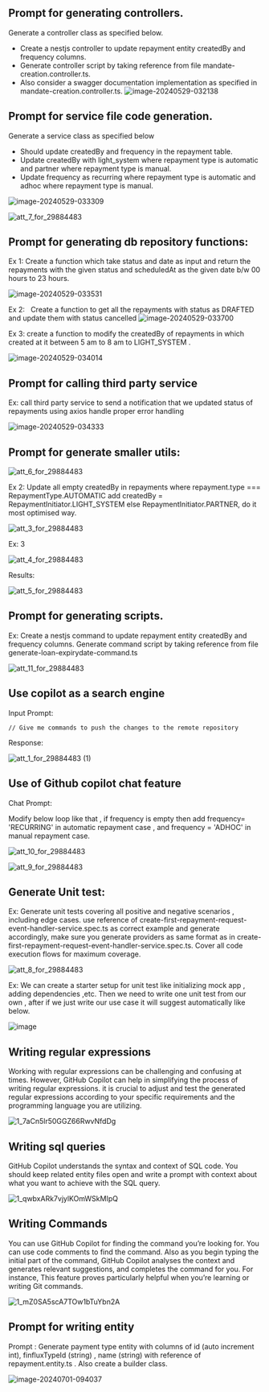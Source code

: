 Prompt for generating controllers.
----------------------------------

Generate a controller class as specified below.

- Create a nestjs controller to update repayment entity createdBy and frequency columns.
- Generate controller script by taking reference from file mandate-creation.controller.ts.
- Also consider a swagger documentation implementation as specified in mandate-creation.controller.ts.
    ![image-20240529-032138](https://github.com/Talentica/github-copilot-knowledge-base/assets/109061225/ecd86543-6b37-45ec-9d8a-ffa72eb95c40)


Prompt for service file code generation.
----------------------------------------

Generate a service class as specified below

- Should update createdBy and frequency in the repayment table.  
- Update createdBy with light\_system where repayment type is automatic and partner where repayment type is manual.  
- Update frequency as recurring where repayment type is automatic and adhoc where repayment type is manual.

![image-20240529-033309](https://github.com/Talentica/github-copilot-knowledge-base/assets/109061225/827e751e-b842-4d2f-967c-60856657f0dc)

![att_7_for_29884483](https://github.com/Talentica/github-copilot-knowledge-base/assets/109061225/6b277ddd-d5eb-4f9c-abd6-e2361dc5a386)


Prompt for generating db repository functions:
----------------------------------------------

Ex 1: Create a function which take status and date as input and return the repayments with the given status and scheduledAt as the given date b/w 00 hours to 23 hours.

![image-20240529-033531](https://github.com/Talentica/github-copilot-knowledge-base/assets/109061225/274d3e28-7fe2-4ddb-87de-c7f0cfa6e029)


Ex 2:   Create a function to get all the repayments with status as DRAFTED and update them with status cancelled
![image-20240529-033700](https://github.com/Talentica/github-copilot-knowledge-base/assets/109061225/861e2c31-75ab-4785-a71e-9878e5588815)


Ex 3: create a function to modify the createdBy of repayments in which created at it between 5 am to 8 am to LIGHT\_SYSTEM .

![image-20240529-034014](https://github.com/Talentica/github-copilot-knowledge-base/assets/109061225/b7667322-e374-4e67-b256-daae79d22f9e)


Prompt for calling third party service
--------------------------------------

Ex: call third party service to send a notification that we updated status of repayments using axios handle proper error handling

![image-20240529-034333](https://github.com/Talentica/github-copilot-knowledge-base/assets/109061225/08ce1294-8595-487b-b81c-c04e1cb80bfe)


Prompt for generate smaller utils:
----------------------------------

![att_6_for_29884483](https://github.com/Talentica/github-copilot-knowledge-base/assets/109061225/5f5efae3-dad6-40d7-bdc2-7ab43c0a394e)


Ex 2: Update all empty createdBy in repayments where repayment.type === RepaymentType.AUTOMATIC add createdBy = RepaymentInitiator.LIGHT\_SYSTEM else RepaymentInitiator.PARTNER, do it most optimised way.

![att_3_for_29884483](https://github.com/Talentica/github-copilot-knowledge-base/assets/109061225/beb59093-b346-4256-baa4-e6b1718d88be)


Ex: 3

![att_4_for_29884483](https://github.com/Talentica/github-copilot-knowledge-base/assets/109061225/0adbdd45-a464-4d4c-983d-a6d676d1ad71)


Results:

![att_5_for_29884483](https://github.com/Talentica/github-copilot-knowledge-base/assets/109061225/699e662c-8bd3-4c68-8205-97731e3d57f8)


Prompt for generating scripts.
------------------------------

Ex: Create a nestjs command to update repayment entity createdBy and frequency columns. Generate command script by taking reference from file generate-loan-expirydate-command.ts

![att_11_for_29884483](https://github.com/Talentica/github-copilot-knowledge-base/assets/109061225/965e248b-f411-4db0-9d47-224b29b836ab)


Use copilot as a search engine
------------------------------

Input Prompt:

```
// Give me commands to push the changes to the remote repository  
```

Response:

![att_1_for_29884483 (1)](https://github.com/Talentica/github-copilot-knowledge-base/assets/109061225/be244705-bd06-4da4-895b-d322066372ac)


Use of Github copilot chat feature
----------------------------------

Chat Prompt:

Modify below loop like that , if frequency is empty then add frequency= 'RECURRING' in automatic repayment case , and frequency = 'ADHOC' in manual repayment case.

![att_10_for_29884483](https://github.com/Talentica/github-copilot-knowledge-base/assets/109061225/9bafbc2a-65f6-41d3-9315-5e5f516b208f)

![att_9_for_29884483](https://github.com/Talentica/github-copilot-knowledge-base/assets/109061225/f127cfaa-8d9e-4289-9f15-e27ef2aed734)

Generate Unit test:
-------------------

Ex: Generate unit tests covering all positive and negative scenarios , including edge cases. use reference of create-first-repayment-request-event-handler-service.spec.ts as correct example and generate accordingly, make sure you generate providers as same format as in create-first-repayment-request-event-handler-service.spec.ts. Cover all code execution flows for maximum coverage.

![att_8_for_29884483](https://github.com/Talentica/github-copilot-knowledge-base/assets/109061225/981a7c82-a402-40cd-80c9-45ef4e5b46a5)

Ex: We can create a starter setup for unit test like initializing mock app , adding dependencies ,etc. Then we need to write one unit test from our own , after if we just write our use case it will suggest automatically like below.

![image](https://github.com/user-attachments/assets/152bc8fc-9502-43b0-9c35-e3d39d167ce4)



Writing regular expressions
---------------------------

Working with regular expressions can be challenging and confusing at times. However, GitHub Copilot can help in simplifying the process of writing regular expressions. it is crucial to adjust and test the generated regular expressions according to your specific requirements and the programming language you are utilizing.

![1_7aCn5lr50GGZ66RwvNfdDg](https://github.com/Talentica/github-copilot-knowledge-base/assets/109061225/7d4d56db-c031-4e4b-bc1c-d3854eb8701a)


Writing sql queries
-------------------

GitHub Copilot understands the syntax and context of SQL code. You should keep related entity files open and write a prompt with context about what you want to achieve with the SQL query.

![1_qwbxARk7vjylKOmWSkMIpQ](https://github.com/Talentica/github-copilot-knowledge-base/assets/109061225/9016d4fa-15b1-43a3-b051-429b96af199f)


Writing Commands
----------------

You can use GitHub Copilot for finding the command you’re looking for. You can use code comments to find the command. Also as you begin typing the initial part of the command, GitHub Copilot analyses the context and generates relevant suggestions, and completes the command for you. For instance, This feature proves particularly helpful when you’re learning or writing Git commands.


![1_mZ0SA5scA7TOw1bTuYbn2A](https://github.com/Talentica/github-copilot-knowledge-base/assets/109061225/89f4136c-f2fd-4281-90c0-b546c9f986b6)

Prompt for writing entity
-------------------------

Prompt : Generate payment type entity with columns of id (auto increment int), finfluxTypeId (string) , name (string) with reference of repayment.entity.ts . Also create a builder class.

![image-20240701-094037](https://github.com/Talentica/github-copilot-knowledge-base/assets/109061225/46b4792a-1133-4cf9-89ce-f543172ab374)
